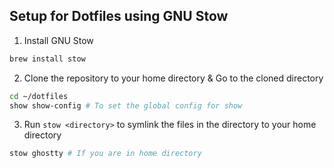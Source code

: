 ## Setup for Dotfiles using GNU Stow

1. Install GNU Stow

```bash
brew install stow
```

2. Clone the repository to your home directory & Go to the cloned directory

```bash
cd ~/dotfiles
show show-config # To set the global config for show
```

3. Run `stow <directory>` to symlink the files in the directory to your home directory

```bash
stow ghostty # If you are in home directory
```
